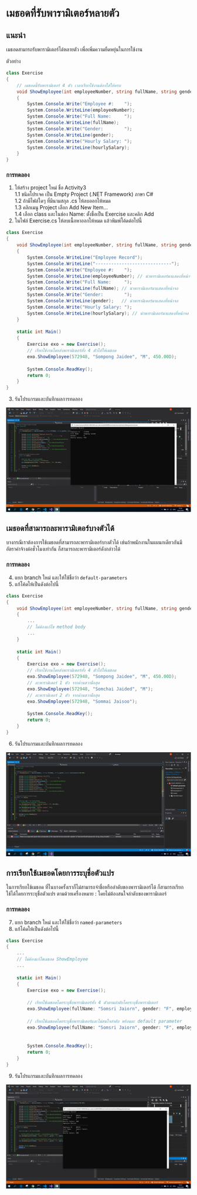 # เมธอดที่รับพารามิเตอร์หลายตัว 

## แนะนำ

เมธอดสามารถรับพารามิเตอร์ได้หลายตัว เพื่อเพิ่มความยืดหยุ่นในการใช้งาน 

ตัวอย่าง
```C#
class Exercise
{
    // เมธอดนี้รับพารามิเตอร์ 4 ตัว เวลาเรียกใช้งานต้องใส่ให้ครบ
    void ShowEmployee(int employeeNumber, string fullName, string gender, double hourlySalary)
    {
        System.Console.Write("Employee #:    ");
        System.Console.WriteLine(employeeNumber);
        System.Console.Write("Full Name:     ");
        System.Console.WriteLine(fullName);
        System.Console.Write("Gender:        ");
        System.Console.WriteLine(gender);
        System.Console.Write("Hourly Salary: ");
        System.Console.WriteLine(hourlySalary);
    }
}
```


### การทดลอง

1. ให้สร้าง project ใหม่ ชื่อ Activity3   
   1.1 ชนิดโปรเจค เป็น Empty Project (.NET Framework) ภาษา C#  
   1.2 ถ้ามีไฟล์ใดๆ ที่มีนามสกุล .cs ให้ลบออกให้หมด  
   1.3 คลิกเมนู Project เลือก Add New Item...  
   1.4 เลือก class และในช่อง Name: ตั้งชื่อเป็น Exercise และคลิก Add  
2. ในไฟล์ Exercise.cs ให้ลบเนื้อหาออกให้หมด แล้วพิมพ์โค้ดต่อไปนี้

``` C#
class Exercise
{
    void ShowEmployee(int employeeNumber, string fullName, string gender, double hourlySalary)
    {
        System.Console.WriteLine("Employee Record");
        System.Console.WriteLine("-----------------------------");
        System.Console.Write("Employee #:    ");
        System.Console.WriteLine(employeeNumber); // นำพารามิเตอร์มาแสดงที่หน้าจอ
        System.Console.Write("Full Name:     ");
        System.Console.WriteLine(fullName); // นำพารามิเตอร์มาแสดงที่หน้าจอ
        System.Console.Write("Gender:        ");
        System.Console.WriteLine(gender);   // นำพารามิเตอร์มาแสดงที่หน้าจอ
        System.Console.Write("Hourly Salary: ");
        System.Console.WriteLine(hourlySalary); // นำพารามิเตอร์มาแสดงที่หน้าจอ
    }

    static int Main()
    {
        Exercise exo = new Exercise();
        // เรียกใช้งานโดยส่งพารามิเตอร์ทั้ง 4 ตัวไปให้เมธอด
        exo.ShowEmployee(572948, "Sompong Jaidee", "M", 450.00D);

        System.Console.ReadKey();
        return 0;
    }
}
```
3. รันโปรแกรมและบันทึกผลการทดลอง

![Answer](imgs/picact3-1.PNG)



## เมธอดที่สามารถละพารามิเตอร์บางตัวได้
บางกรณีเราต้องการใช้เมธอดที่สามารถละพารามิเตอร์บางตัวได้ เช่นถ้าพนักงานในแผนกเดียวกันมีอัตราค่าจ้างต่อชั่วโมงเท่ากัน ก็สามารถละพารามิเตอร์ดังกล่าวได้ 


### การทดลอง
4. แยก branch ใหม่ และให้ใช้ชื่อว่า `default-parameters`
5. แก้โค้ดให้เป็นดังต่อไปนี้

``` C#
class Exercise
{
    void ShowEmployee(int employeeNumber, string fullName, string gender, double hourlySalary = 500.00D)
    {
        ...
        // ไม่ต้องแก้ไข method body
        ...
    }

    static int Main()
    {
        Exercise exo = new Exercise();
        // เรียกใช้งานโดยส่งพารามิเตอร์ทั้ง 4 ตัวไปให้เมธอด
        exo.ShowEmployee(572948, "Sompong Jaidee", "M", 450.00D);
        // ละพารามิเตอร์ 1 ตัว จากด้านขวามือสุด
        exo.ShowEmployee(572948, "Somchai Jaided", "M");
        // ละพารามิเตอร์ 2 ตัว จากด้านขวามือสุด
        exo.ShowEmployee(572948, "Sommai Jaisoo");

        System.Console.ReadKey();
        return 0;
    }
}
```
6. รันโปรแกรมและบันทึกผลการทดลอง

![Answer](imgs/picact3-2.PNG)

## การเรียกใช้เมธอดโดยการระบุชื่อตัวแปร
ในการเรียกใช้เมธอด ที่ในบางครั้งเราก็ไม่สามารถจำชื่อหรือลำดับของพารามิเตอร์ได้ ก็สามารถเรียกใช้ได้โดยการระบุชื่อตัวแปร ตามด้วยเครื่องหมาย : โดยไม่ต้องสนใจลำดับของพารามิเตอร์


### การทดลอง
7. แยก branch ใหม่ และให้ใช้ชื่อว่า `named-parameters`
8. แก้โค้ดให้เป็นดังต่อไปนี้

``` C#
class Exercise
{
    ...
    // ไม่ต้องแก้ไขเมธอด ShowEmployee
    ...

    static int Main()
    {
        Exercise exo = new Exercise();
        
        // เรียกใช้เมธอดโดยระบุชื่อพารามิเตอร์ทั้ง 4 ตัวตามลำดับโดยระบุชื่อพารามิเตอร์
        exo.ShowEmployee(fullName: "Somsri Jaiorn", gender: "F", employeeNumber: 84654);

        // เรียกใช้เมธอดโดยระบุชื่อพารามิเตอร์และไม่สนใจลำดับ พร้อมละ default parameter
        exo.ShowEmployee(fullName: "Somsri Jaiorn", gender: "F", employeeNumber: 84654);


        System.Console.ReadKey();
        return 0;
    }
}
```
9. รันโปรแกรมและบันทึกผลการทดลอง

![Answer](imgs/picact3-3.PNG)
